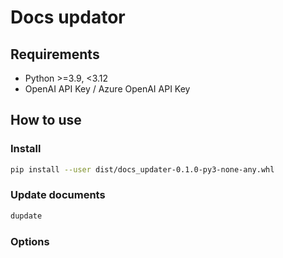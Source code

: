 # Docs updator

## Requirements

- Python >=3.9, <3.12
- OpenAI API Key / Azure OpenAI API Key

## How to use

### Install

```bash
pip install --user dist/docs_updater-0.1.0-py3-none-any.whl
```

### Update documents

```bash
dupdate
```

### Options
